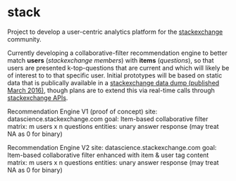# stack

Project to develop a user-centric analytics platform for the [stackexchange](http://stackexchange.com/) community.

Currently developing a collaborative-filter recommendation engine to better match **users** (*stackexchange members*) with **items** (*questions*), so that users are presented k-top-questions that are current and which will likely be of interest to to that specific user. Initial prototypes will be based on static data that is publically available in a [stackexchange data dump (published March 2016)](https://archive.org/details/stackexchange), though plans are to extend this via real-time calls through [stackexchange APIs](https://api.stackexchange.com/docs).

Recommendation Engine V1 (proof of concept)
site: datascience.stackexchange.com
goal: Item-based collaborative filter 
matrix: m users x n questions
entities: unary answer response (may treat NA as 0 for binary)

Recommendation Engine V2
site: datascience.stackexchange.com
goal: Item-based collaborative filter enhanced with item & user tag content
matrix: m users x n questions
entities: unary answer response (may treat NA as 0 for binary)
